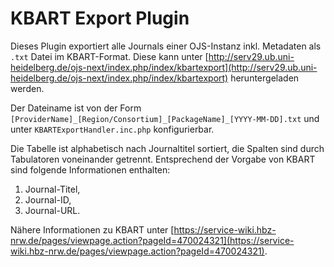 # KBART Export Plugin

Dieses Plugin exportiert alle Journals einer OJS-Instanz inkl. Metadaten als ```.txt``` Datei im KBART-Format. Diese kann unter [http://serv29.ub.uni-heidelberg.de/ojs-next/index.php/index/kbartexport](http://serv29.ub.uni-heidelberg.de/ojs-next/index.php/index/kbartexport) heruntergeladen werden. 

Der Dateiname ist von der Form
`[ProviderName]_[Region/Consortium]_[PackageName]_[YYYY-MM-DD].txt`
und unter `KBARTExportHandler.inc.php` konfigurierbar.

Die Tabelle ist alphabetisch nach Journaltitel sortiert, die Spalten sind durch Tabulatoren voneinander getrennt. 
Entsprechend der Vorgabe von KBART sind folgende Informationen enthalten:
1. Journal-Titel,
2. Journal-ID,
3. Journal-URL.

Nähere Informationen zu KBART unter [https://service-wiki.hbz-nrw.de/pages/viewpage.action?pageId=470024321](https://service-wiki.hbz-nrw.de/pages/viewpage.action?pageId=470024321).
